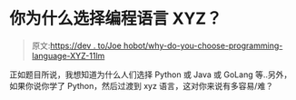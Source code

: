 # 你为什么选择编程语言 XYZ？

> 原文:[https://dev . to/Joe hobot/why-do-you-choose-programming-language-XYZ-11lm](https://dev.to/joehobot/why-did-you-chose-programing-language-xyz--11lm)

正如题目所说，我想知道为什么人们选择 Python 或 Java 或 GoLang 等..另外，如果你说你学了 Python，然后过渡到 xyz 语言，这对你来说有多容易/难？